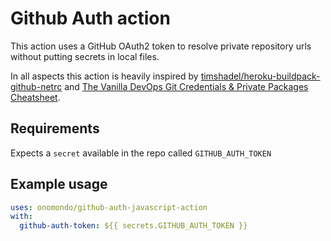 # Github Auth action

This action uses a GitHub OAuth2 token to resolve private repository urls without putting secrets in local files.

In all aspects this action is heavily inspired by [timshadel/heroku-buildpack-github-netrc](https://github.com/timshadel/heroku-buildpack-github-netrc) and [The Vanilla DevOps Git Credentials & Private Packages Cheatsheet](https://coolaj86.com/articles/vanilla-devops-git-credentials-cheatsheet/).

## Requirements

Expects a `secret` available in the repo called `GITHUB_AUTH_TOKEN`

## Example usage

```yml
uses: onomondo/github-auth-javascript-action
with:
  github-auth-token: ${{ secrets.GITHUB_AUTH_TOKEN }}
```
